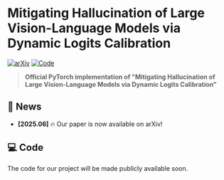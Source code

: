 # Mitigating Hallucination of Large Vision-Language Models via Dynamic Logits Calibration

[![arXiv](https://img.shields.io/badge/arXiv-2506.21509-red)](https://arxiv.org/abs/2506.21509)
[![Code](https://img.shields.io/badge/Code-Available-green)](https://github.com/JiaheChen2002/DLC)

> **Official PyTorch implementation of "Mitigating Hallucination of Large Vision-Language Models via Dynamic Logits Calibration"**

## 🎉 News

- **[2025.06]** 🔥 Our paper is now available on arXiv!

## 💻 Code

The code for our project will be made publicly available soon.
